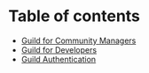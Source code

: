 # Table of contents

* [Guild for Community Managers](README.md)
* [Guild for Developers](guild-api-alpha.md)
* [Guild Authentication](authentication.md)

